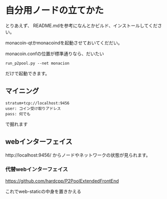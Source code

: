# 自分用ノードの立てかた

とりあえず、 README.mdを参考になんとかビルド、インストールしてください。

monacoin-qtかmonacoindを起動させておいてくだだい。

monacoin.confの位置が標準通りなら、だいたい

    run_p2pool.py --net monacion
    
だけで起動できます。

## マイニング

    stratum+tcp://localhost:9456
    user: コイン受け取りアドレス
    pass: 何でも

で掘れます

## webインターフェイス

http://localhost:9456/ からノードやネットワークの状態が見られます。

### 代替webインターフェイス

https://github.com/hardcpp/P2PoolExtendedFrontEnd

これでweb-staticの中身を置きかえる

